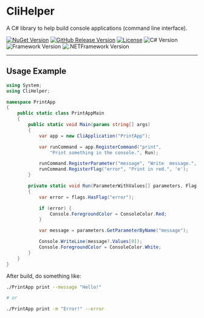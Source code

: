 # CliHelper

A C# library to help build console applications (command line interface).

[![NuGet Version][nuget-badge]][nuget]
[![GitHub Release Version][tag-badge]][releases]
[![License][license-badge]][license]
![C# Version][cs-ver-badge]
![Framework Version][framework-ver-badge]
![.NETFramework Version][net-ver-badge]

---

## Usage Example

```C#
using System;
using CliHelper;

namespace PrintApp
{
    public static class PrintAppMain
    {
        public static void Main(params string[] args)
        {
            var app = new CliApplication("PrintApp");

            var runCommand = app.RegisterCommand("print", 
                "Print something in the console.", Run);

            runCommand.RegisterParameter("message", "Write  message.", 'm');
            runCommand.RegisterFlag("error", "Print in red.", 'e');
        }

        private static void Run(ParameterWithValues[] parameters, Flag[] flags)
        {
            var error = flags.HasFlag("error");

            if (error) {
                Console.ForegroundColor = ConsoleColor.Red;
            }

            var message = parameters.GetParameterByName("message");

            Console.WriteLine(message?.Values[0]);
            Console.ForegroundColor = ConsoleColor.White;
        }
    }
}
```

After build, do something like:

```bash
./PrintApp print --message "Hello!"

# or

./PrintApp print -m "Error!" --error
```

[nuget]: https://www.nuget.org/packages/CliHelper

[releases]: https://github.com/brunurd/CliHelper/releases
[changelog]: CHANGELOG.md
[license]: LICENSE

[nuget-badge]: https://img.shields.io/nuget/v/CliHelper
[license-badge]: https://img.shields.io/github/license/brunurd/CliHelper
[tag-badge]: https://img.shields.io/github/v/tag/brunurd/CliHelper?sort=semver
[cs-ver-badge]: https://img.shields.io/badge/C%23-7.3-621ee5
[framework-ver-badge]: https://img.shields.io/badge/framework-netstandard2.0-621ee5
[net-ver-badge]: https://img.shields.io/badge/.NET_Framework-4.6.1-621ee5
